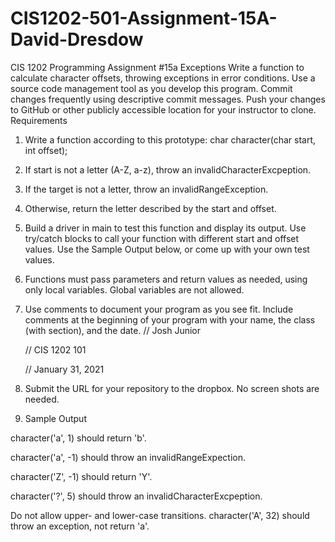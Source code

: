 # CIS1202-501-Assignment-15A-David-Dresdow

CIS 1202 Programming Assignment #15a
Exceptions
Write a function to calculate character offsets, throwing exceptions in error conditions.
Use a source code management tool as you develop this program.  Commit changes frequently using descriptive commit messages.  Push your changes to GitHub or other publicly accessible location for your instructor to clone.
Requirements
1.	Write a function according to this prototype:
char character(char start, int offset);
2.	If start is not a letter (A-Z, a-z), throw an invalidCharacterExcpeption.
3.	If the target is not a letter, throw an invalidRangeException.
4.	Otherwise, return the letter described by the start and offset.
5.	Build a driver in main to test this function and display its output.  Use try/catch blocks to call your function with different start and offset values.  Use the Sample Output below, or come up with your own test values.
6.	Functions must pass parameters and return values as needed, using only local variables.  Global variables are not allowed.
7.	Use comments to document your program as you see fit.  Include comments at the beginning of your program with your name, the class (with section), and the date.
    // Josh Junior

    // CIS 1202 101

    // January 31, 2021

8.	Submit the URL for your repository to the dropbox.  No screen shots are needed.

9. Sample Output

character('a', 1) should return 'b'.

character('a', -1) should throw an invalidRangeExpection.

character('Z', -1) should return 'Y'.

character('?', 5) should throw an invalidCharacterExcpeption.

Do not allow upper- and lower-case transitions.  character('A', 32) should throw an exception, not return 'a'.

